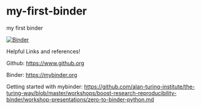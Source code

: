 # my-first-binder
my first binder

[![Binder](https://mybinder.org/badge_logo.svg)](https://mybinder.org/v2/gh/weisscharlesj/my-first-binder/HEAD?urlpath=lab)

Helpful Links and references!

Github: https://www.github.org

Binder: https://mybinder.org

Getting started with mybinder: https://github.com/alan-turing-institute/the-turing-way/blob/master/workshops/boost-research-reproducibility-binder/workshop-presentations/zero-to-binder-python.md


